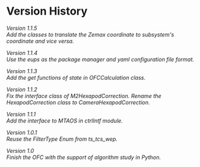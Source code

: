 # Version History

*Version 1.1.5* \
*Add the classes to translate the Zemax coordinate to subsystem's coordinate and vice versa.*

*Version 1.1.4* \
*Use the eups as the package manager and yaml configuration file format.*

*Version 1.1.3* \
*Add the get functions of state in OFCCalculation class.*

*Version 1.1.2* \
*Fix the interface class of M2HexapodCorrection. Rename the HexapodCorrection class to CameraHexapodCorrection.*

*Version 1.1.1* \
*Add the interface to MTAOS in ctrlIntf module.*

*Version 1.0.1* \
*Reuse the FilterType Enum from ts_tcs_wep.*

*Version 1.0* \
*Finish the OFC with the support of algorithm study in Python.*
